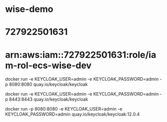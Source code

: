 # wise-demo

# 727922501631
# arn:aws:iam::727922501631:role/iam-rol-ecs-wise-dev


docker run -e KEYCLOAK_USER=admin -e KEYCLOAK_PASSWORD=admin -p 8080:8080 quay.io/keycloak/keycloak

docker run -e KEYCLOAK_USER=admin -e KEYCLOAK_PASSWORD=admin -p 8443:8443 quay.io/keycloak/keycloak

docker run -p 8080:8080 -e KEYCLOAK_USER=admin -e KEYCLOAK_PASSWORD=admin quay.io/keycloak/keycloak:12.0.4

